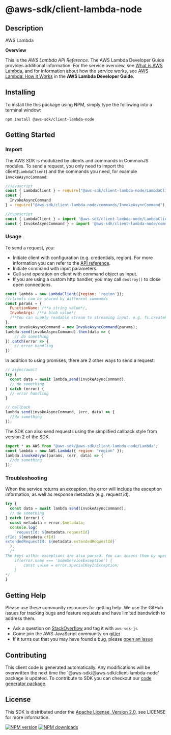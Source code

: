 # @aws-sdk/client-lambda-node

## Description

<fullname>AWS Lambda</fullname> <p> <b>Overview</b> </p> <p>This is the <i>AWS Lambda API Reference</i>. The AWS Lambda Developer Guide provides additional information. For the service overview, see <a href="http://docs.aws.amazon.com/lambda/latest/dg/welcome.html">What is AWS Lambda</a>, and for information about how the service works, see <a href="http://docs.aws.amazon.com/lambda/latest/dg/lambda-introduction.html">AWS Lambda: How it Works</a> in the <b>AWS Lambda Developer Guide</b>.</p>

## Installing

To install the this package using NPM, simply type the following into a terminal window:

```
npm install @aws-sdk/client-lambda-node
```

## Getting Started

### Import

The AWS SDK is modulized by clients and commands in CommonJS modules. To send a request, you only need to import the client(`LambdaClient`) and the commands you need, for example `InvokeAsyncCommand`:

```javascript
//javascript
const { LambdaClient } = require("@aws-sdk/client-lambda-node/LambdaClient");
const {
  InvokeAsyncCommand
} = require("@aws-sdk/client-lambda-node/commands/InvokeAsyncCommand");
```

```javascript
//typescript
const { LambdaClient } = import '@aws-sdk/client-lambda-node/LambdaClient';
const { InvokeAsyncCommand } = import '@aws-sdk/client-lambda-node/commands/InvokeAsyncCommand';
```

### Usage

To send a request, you:

- Initiate client with configuration (e.g. credentials, region). For more information you can refer to the [API reference][].
- Initiate command with input parameters.
- Call `send` operation on client with command object as input.
- If you are using a custom http handler, you may call `destroy()` to close open connections.

```javascript
const lambda = new LambdaClient({region: 'region'});
//clients can be shared by different commands
const params = {
  FunctionName: /**a string value*/,
  InvokeArgs: /**a blob value*/
  /**You can supply readable stream to streaming input. e.g. fs.createReadStream(file) */,
};
const invokeAsyncCommand = new InvokeAsyncCommand(params);
lambda.send(invokeAsyncCommand).then(data => {
    // do something
}).catch(error => {
    // error handling
})
```

In addition to using promises, there are 2 other ways to send a request:

```javascript
// async/await
try {
  const data = await lambda.send(invokeAsyncCommand);
  // do something
} catch (error) {
  // error handling
}
```

```javascript
// callback
lambda.send(invokeAsyncCommand, (err, data) => {
  //do something
});
```

The SDK can also send requests using the simplified callback style from version 2 of the SDK.

```javascript
import * as AWS from "@aws-sdk/@aws-sdk/client-lambda-node/Lambda";
const lambda = new AWS.Lambda({ region: "region" });
lambda.invokeAsync(params, (err, data) => {
  //do something
});
```

### Troubleshooting

When the service returns an exception, the error will include the exception information, as well as response metadata (e.g. request id).

```javascript
try {
  const data = await lambda.send(invokeAsyncCommand);
  // do something
} catch (error) {
  const metadata = error.$metadata;
  console.log(
    `requestId: ${metadata.requestId}
cfId: ${metadata.cfId}
extendedRequestId: ${metadata.extendedRequestId}`
  );
  /*
The keys within exceptions are also parsed. You can access them by specifying exception names:
    if(error.name === 'SomeServiceException') {
        const value = error.specialKeyInException;
    }
*/
}
```

## Getting Help

Please use these community resources for getting help. We use the GitHub issues for tracking bugs and feature requests and have limited bandwidth to address them.

- Ask a question on [StackOverflow](https://stackoverflow.com/questions/tagged/aws-sdk-js) and tag it with `aws-sdk-js`
- Come join the AWS JavaScript community on [gitter](https://gitter.im/aws/aws-sdk-js-v3)
- If it turns out that you may have found a bug, please [open an issue](https://github.com/aws/aws-sdk-js-v3/issues)

## Contributing

This client code is generated automatically. Any modifications will be overwritten the next time the `@aws-sdk/@aws-sdk/client-lambda-node' package is updated. To contribute to SDK you can checkout our [code generator package][].

## License

This SDK is distributed under the
[Apache License, Version 2.0](http://www.apache.org/licenses/LICENSE-2.0),
see LICENSE for more information.

[code generator package]: https://github.com/aws/aws-sdk-js-v3/tree/master/packages/service-types-generator
[api reference]: https://docs.aws.amazon.com/AWSJavaScriptSDK/latest/

[![NPM version](https://img.shields.io/npm/v/@aws-sdk/client-lambda-node.svg)](https://www.npmjs.com/package/@aws-sdk/client-lambda-node)
[![NPM downloads](https://img.shields.io/npm/dm/@aws-sdk/client-lambda-node.svg)](https://www.npmjs.com/package/@aws-sdk/client-lambda-node)
